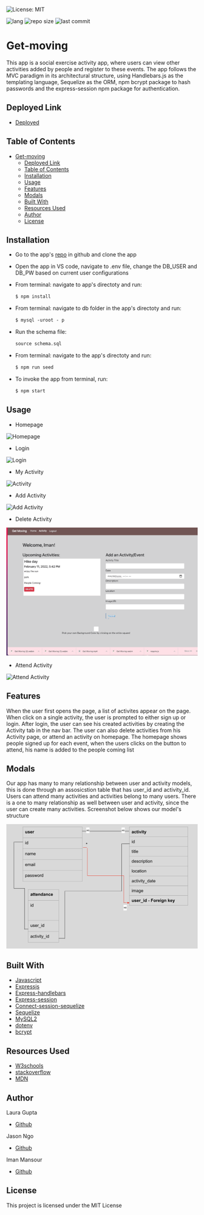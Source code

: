 ![License: MIT](https://img.shields.io/badge/License-MIT-yellow.svg)

![lang](https://img.shields.io/github/languages/top/imanmansour86/get-moving)
![repo size](https://img.shields.io/github/repo-size/imanmansour86/get-moving)
![last commit](https://img.shields.io/github/last-commit/imanmansour86/get-moving)

# Get-moving

This app is a social exercise activity app, where users can view other activities added by people and register to these events. The app follows the MVC paradigm in its architectural structure, using Handlebars.js as the templating language, Sequelize as the ORM, npm bcrypt package to hash passwords and the express-session npm package for authentication.

## Deployed Link

- [Deployed](https://pacific-wildwood-76799.herokuapp.com/)

## Table of Contents

- [Get-moving](#get-moving)
  - [Deployed Link](#deployed-link)
  - [Table of Contents](#table-of-contents)
  - [Installation](#installation)
  - [Usage](#usage)
  - [Features](#features)
  - [Modals](#modals)
  - [Built With](#built-with)
  - [Resources Used](#resources-used)
  - [Author](#author)
  - [License](#license)

## Installation

- Go to the app's [repo](https://github.com/imanmansour86/get-moving) in github and clone the app
- Open the app in VS code, navigate to .env file, change the DB_USER and DB_PW based on current user configurations
- From terminal: navigate to app's directoty and run:

  ```md
  $ npm install
  ```

- From terminal: navigate to db folder in the app's directoty and run:

  ```md
  $ mysql -uroot - p
  ```

- Run the schema file:

  ```md
  source schema.sql
  ```

- From terminal: navigate to the app's directoty and run:

  ```md
  $ npm run seed
  ```

- To invoke the app from terminal, run:

  ```md
  $ npm start
  ```

## Usage

- Homepage

![Homepage](/public/images/homepage.gif)

- Login

![Login](/public/images/login.gif)

- My Activity

![Activity](/public/images/single%20activity.gif)

- Add Activity

![Add Activity](/public/images/add.gif)

- Delete Activity

![Delete Activity](/public/images/delete.gif)

- Attend Activity

![Attend Activity](/public/images/attend.gif)

## Features

When the user first opens the page, a list of activites appear on the page. When click on a single activity, the user is prompted to either sign up or login. After login, the user can see his created activities by creating the Activity tab in the nav bar. The user can also delete activities from his Activity page, or attend an activity on homepage. The homepage shows people signed up for each event, when the users clicks on the button to attend, his name is added to the people coming list

## Modals

Our app has many to many relationship between user and activity models, this is done through an assosicstion table that has user_id and activity_id. Users can attend many activities and activities belong to many users. There is a one to many relationship as well between user and activity, since the user can create many activities. Screenshot below shows our model's structure

![Model](/public/images/models.png)

## Built With

- [Javascript](https://developer.mozilla.org/en-US/docs/Web/JavaScript)
- [Expressjs](https://expressjs.com/)
- [Express-handlebars](https://www.npmjs.com/package/express-handlebars)
- [Express-session](https://www.npmjs.com/package/express-session)
- [Connect-session-sequelize](https://www.npmjs.com/package/connect-session-sequelize)
- [Sequelize](https://sequelize.org/)
- [MySQL2](https://www.npmjs.com/package/mysql2)
- [dotenv](https://www.npmjs.com/package/dotenv)
- [bcrypt](https://www.npmjs.com/package/bcrypt)

## Resources Used

- [W3schools](https://www.w3schools.com)
- [stackoverflow](https://stackoverflow.com)
- [MDN](https://developer.mozilla.org/en-US/docs/Web/CSS)

## Author

Laura Gupta

- [Github](https://github.com/lauragupta)

Jason Ngo

- [Github](https://github.com/jsncorn)

Iman Mansour

- [Github](https://github.com/imanmansour86)

## License

This project is licensed under the MIT License
